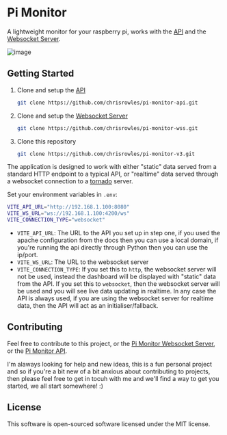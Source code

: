 # Pi Monitor

A lightweight monitor for your raspberry pi, works with the [API](https://github.com/chrisrowles/pi-monitor-api) and the [Websocket Server](https://github.com/chrisrowles/pi-monitor-wss).

![image](https://i.imgur.com/PNIYBTk.png)

## Getting Started

1. Clone and setup the [API](https://github.com/chrisrowles/pi-monitor-api)
    ```sh
    git clone https://github.com/chrisrowles/pi-monitor-api.git
    ```
2. Clone and setup the [Websocket Server](https://github.com/chrisrowles/pi-monitor-wss)
    ```sh
    git clone https://github.com/chrisrowles/pi-monitor-wss.git
    ```
3. Clone this repository
    ```sh
    git clone https://github.com/chrisrowles/pi-monitor-v3.git
    ```

The application is designed to work with either "static" data served from a standard HTTP endpoint to a typical API, or "realtime" data served through a websocket connection to a [tornado](https://www.tornadoweb.org/en/stable/) server.

Set your environment variables in `.env`:

```sh
VITE_API_URL="http://192.168.1.100:8080"
VITE_WS_URL="ws://192.168.1.100:4200/ws"
VITE_CONNECTION_TYPE="websocket"
```

- `VITE_API_URL`: The URL to the API you set up in step one, if you used the apache configuration from the docs then you can use a local domain, if you're running the api directly through Python then you can use the ip/port.
- `VITE_WS_URL`: The URL to the websocket server
- `VITE_CONNECTION_TYPE`: If you set this to `http`, the websocket server will not be used, instead the dashboard will be displayed with "static" data from the API. If you set this to `websocket`, then the websocket server will be used and you will see live data updating in realtime. In any case the API is always used, if you are using the websocket server for realtime data, then the API will act as an initialiser/fallback.

## Contributing

Feel free to contribute to this project, or the [Pi Monitor Websocket Server](https://github.com/chrisrowles/pi-monitor-wss), or the [Pi Monitor API](https://github.com/chrisrowles/pi-monitor-api).

I'm alaways looking for help and new ideas, this is a fun personal project and so if you're a bit new of a bit anxious about contributing to projects, then please feel free to get in tocuh with me and we'll find a way to get you started, we all start somewhere! :)


## License
This software is open-sourced software licensed under the MIT license.
